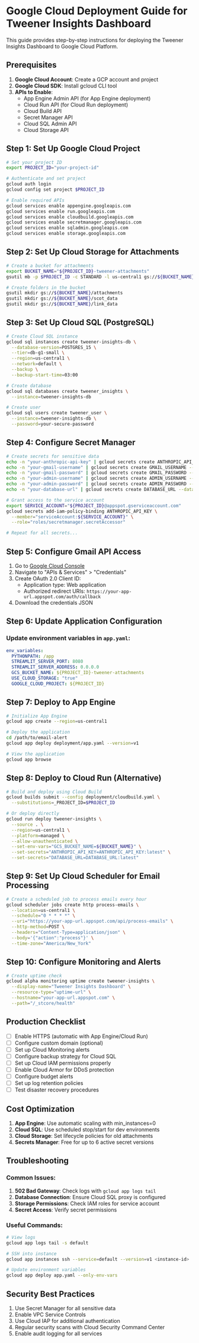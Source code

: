 # Google Cloud Deployment Guide for Tweener Insights Dashboard

This guide provides step-by-step instructions for deploying the Tweener Insights Dashboard to Google Cloud Platform.

## Prerequisites

1. **Google Cloud Account**: Create a GCP account and project
2. **Google Cloud SDK**: Install gcloud CLI tool
3. **APIs to Enable**:
   - App Engine Admin API (for App Engine deployment)
   - Cloud Run API (for Cloud Run deployment)
   - Cloud Build API
   - Secret Manager API
   - Cloud SQL Admin API
   - Cloud Storage API

## Step 1: Set Up Google Cloud Project

```bash
# Set your project ID
export PROJECT_ID="your-project-id"

# Authenticate and set project
gcloud auth login
gcloud config set project $PROJECT_ID

# Enable required APIs
gcloud services enable appengine.googleapis.com
gcloud services enable run.googleapis.com
gcloud services enable cloudbuild.googleapis.com
gcloud services enable secretmanager.googleapis.com
gcloud services enable sqladmin.googleapis.com
gcloud services enable storage.googleapis.com
```

## Step 2: Set Up Cloud Storage for Attachments

```bash
# Create a bucket for attachments
export BUCKET_NAME="${PROJECT_ID}-tweener-attachments"
gsutil mb -p $PROJECT_ID -c STANDARD -l us-central1 gs://${BUCKET_NAME}/

# Create folders in the bucket
gsutil mkdir gs://${BUCKET_NAME}/attachments
gsutil mkdir gs://${BUCKET_NAME}/scot_data
gsutil mkdir gs://${BUCKET_NAME}/link_data
```

## Step 3: Set Up Cloud SQL (PostgreSQL)

```bash
# Create Cloud SQL instance
gcloud sql instances create tweener-insights-db \
  --database-version=POSTGRES_15 \
  --tier=db-g1-small \
  --region=us-central1 \
  --network=default \
  --backup \
  --backup-start-time=03:00

# Create database
gcloud sql databases create tweener_insights \
  --instance=tweener-insights-db

# Create user
gcloud sql users create tweener_user \
  --instance=tweener-insights-db \
  --password=your-secure-password
```

## Step 4: Configure Secret Manager

```bash
# Create secrets for sensitive data
echo -n "your-anthropic-api-key" | gcloud secrets create ANTHROPIC_API_KEY --data-file=-
echo -n "your-gmail-username" | gcloud secrets create GMAIL_USERNAME --data-file=-
echo -n "your-gmail-password" | gcloud secrets create GMAIL_PASSWORD --data-file=-
echo -n "your-admin-username" | gcloud secrets create ADMIN_USERNAME --data-file=-
echo -n "your-admin-password" | gcloud secrets create ADMIN_PASSWORD --data-file=-
echo -n "your-database-url" | gcloud secrets create DATABASE_URL --data-file=-

# Grant access to the service account
export SERVICE_ACCOUNT="${PROJECT_ID}@appspot.gserviceaccount.com"
gcloud secrets add-iam-policy-binding ANTHROPIC_API_KEY \
  --member="serviceAccount:${SERVICE_ACCOUNT}" \
  --role="roles/secretmanager.secretAccessor"

# Repeat for all secrets...
```

## Step 5: Configure Gmail API Access

1. Go to [Google Cloud Console](https://console.cloud.google.com)
2. Navigate to "APIs & Services" > "Credentials"
3. Create OAuth 2.0 Client ID:
   - Application type: Web application
   - Authorized redirect URIs: `https://your-app-url.appspot.com/auth/callback`
4. Download the credentials JSON

## Step 6: Update Application Configuration

### Update environment variables in `app.yaml`:

```yaml
env_variables:
  PYTHONPATH: /app
  STREAMLIT_SERVER_PORT: 8080
  STREAMLIT_SERVER_ADDRESS: 0.0.0.0
  GCS_BUCKET_NAME: ${PROJECT_ID}-tweener-attachments
  USE_CLOUD_STORAGE: "true"
  GOOGLE_CLOUD_PROJECT: ${PROJECT_ID}
```

## Step 7: Deploy to App Engine

```bash
# Initialize App Engine
gcloud app create --region=us-central1

# Deploy the application
cd /path/to/email-alert
gcloud app deploy deployment/app.yaml --version=v1

# View the application
gcloud app browse
```

## Step 8: Deploy to Cloud Run (Alternative)

```bash
# Build and deploy using Cloud Build
gcloud builds submit --config deployment/cloudbuild.yaml \
  --substitutions=_PROJECT_ID=$PROJECT_ID

# Or deploy directly
gcloud run deploy tweener-insights \
  --source . \
  --region=us-central1 \
  --platform=managed \
  --allow-unauthenticated \
  --set-env-vars="GCS_BUCKET_NAME=${BUCKET_NAME}" \
  --set-secrets="ANTHROPIC_API_KEY=ANTHROPIC_API_KEY:latest" \
  --set-secrets="DATABASE_URL=DATABASE_URL:latest"
```

## Step 9: Set Up Cloud Scheduler for Email Processing

```bash
# Create a scheduled job to process emails every hour
gcloud scheduler jobs create http process-emails \
  --location=us-central1 \
  --schedule="0 * * * *" \
  --uri="https://your-app-url.appspot.com/api/process-emails" \
  --http-method=POST \
  --headers="Content-Type=application/json" \
  --body='{"action":"process"}' \
  --time-zone="America/New_York"
```

## Step 10: Configure Monitoring and Alerts

```bash
# Create uptime check
gcloud alpha monitoring uptime create tweener-insights \
  --display-name="Tweener Insights Dashboard" \
  --resource-type="uptime-url" \
  --hostname="your-app-url.appspot.com" \
  --path="/_stcore/health"
```

## Production Checklist

- [ ] Enable HTTPS (automatic with App Engine/Cloud Run)
- [ ] Configure custom domain (optional)
- [ ] Set up Cloud Monitoring alerts
- [ ] Configure backup strategy for Cloud SQL
- [ ] Set up Cloud IAM permissions properly
- [ ] Enable Cloud Armor for DDoS protection
- [ ] Configure budget alerts
- [ ] Set up log retention policies
- [ ] Test disaster recovery procedures

## Cost Optimization

1. **App Engine**: Use automatic scaling with min_instances=0
2. **Cloud SQL**: Use scheduled stop/start for dev environments
3. **Cloud Storage**: Set lifecycle policies for old attachments
4. **Secrets Manager**: Free for up to 6 active secret versions

## Troubleshooting

### Common Issues:

1. **502 Bad Gateway**: Check logs with `gcloud app logs tail`
2. **Database Connection**: Ensure Cloud SQL proxy is configured
3. **Storage Permissions**: Check IAM roles for service account
4. **Secret Access**: Verify secret permissions

### Useful Commands:

```bash
# View logs
gcloud app logs tail -s default

# SSH into instance
gcloud app instances ssh --service=default --version=v1 <instance-id>

# Update environment variables
gcloud app deploy app.yaml --only-env-vars
```

## Security Best Practices

1. Use Secret Manager for all sensitive data
2. Enable VPC Service Controls
3. Use Cloud IAP for additional authentication
4. Regular security scans with Cloud Security Command Center
5. Enable audit logging for all services